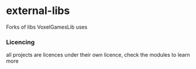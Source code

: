 # external-libs
Forks of libs VoxelGamesLib uses

### Licencing

all projects are licences under their own licence, check the modules to learn more
